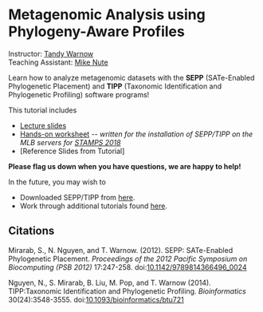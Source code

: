 Metagenomic Analysis using Phylogeny-Aware Profiles
===================================================

Instructor: [Tandy Warnow](http://tandy.cs.illinois.edu)  
Teaching Assistant: [Mike Nute](http://publish.illinois.edu/michaelnute/)   

Learn how to analyze metagenomic datasets with the **SEPP** (SATe-Enabled Phylogenetic Placement) and **TIPP** (Taxonomic Identification and Phylogenetic Profiling) software programs!

This tutorial includes
+ [Lecture slides](http://tandy.cs.illinois.edu/stamps-warnow.pdf)
+ [Hands-on worksheet](tutorial.md) *-- written for the installation of SEPP/TIPP on the MLB servers for [STAMPS 2018](https://github.com/mblstamps/stamps2018/wiki#workshop-instructors-and-lecturers)*
+ [Reference Slides from Tutorial] 

**Please flag us down when you have questions, we are happy to help!**

In the future, you may wish to
+ Downloaded SEPP/TIPP from [here](https://github.com/smirarab/sepp).
+ Work through additional tutorials found [here](https://github.com/smirarab/sepp/tree/master/tutorial).

Citations
---------
Mirarab, S., N. Nguyen, and T. Warnow. (2012). SEPP: SATe-Enabled Phylogenetic Placement. *Proceedings of the 2012 Pacific Symposium on Biocomputing (PSB 2012)* 17:247-258. doi:[10.1142/9789814366496_0024](http://www.worldscientific.com/doi/abs/10.1142/9789814366496_0024)

Nguyen, N., S. Mirarab, B. Liu, M. Pop, and T. Warnow (2014). TIPP:Taxonomic Identification and Phylogenetic Profiling. *Bioinformatics* 30(24):3548-3555. doi:[10.1093/bioinformatics/btu721](https://academic.oup.com/bioinformatics/article-lookup/doi/10.1093/bioinformatics/btu721)

